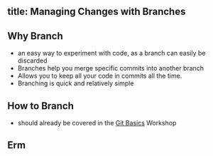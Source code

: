 title: Managing Changes with Branches
---

## Why Branch

* an easy way to experiment with code, as a branch can easily be discarded
* Branches help you merge specific commits into another branch 
* Allows you to keep all your code in commits all the time.
* Branching is quick and relatively simple


## How to Branch 

- should already be covered in the [Git Basics](/git-basics) Workshop

## Erm
